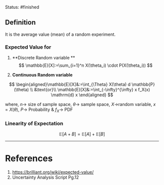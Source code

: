 Status: #finished 

## Definition
It is the average value (mean) of a random experiment. 

### Expected Value for
1. **Discrete Random variable **
$$
\mathbb{E}[X]:=\sum_{i=1}^n X(\theta_i) \cdot P(X(\theta_i))
$$

2. **Continuous Random variable**
 
$$
\begin{aligned}\mathbb{E}[X]&:=\int_{\Theta} X(\theta) d \mathbb{P}(\theta)
 \\ &\text{or}\\
 \mathbb{E}[X]&:=\int_{-\infty}^{\infty} x f_X(x) \mathrm{d} x
 \end{aligned}
$$


where, $n\rightarrow$ size of sample space, $\theta\rightarrow$ sample space, $X\rightarrow$random variable, $x=X(\theta)$, $P\rightarrow$ Probability & $f_X\rightarrow$ PDF

### Linearity of Expectation 

$$
\mathbb E[A+B]=\mathbb E[A]+\mathbb E[B]
$$





---
# References
1. https://brilliant.org/wiki/expected-value/
2. Uncertainty Analysis Script Pg.12 